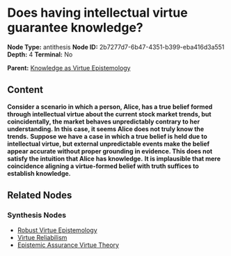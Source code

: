 # Does having intellectual virtue guarantee knowledge?

**Node Type:** antithesis
**Node ID:** 2b7277d7-6b47-4351-b399-eba416d3a551
**Depth:** 4
**Terminal:** No

**Parent:** [Knowledge as Virtue Epistemology](knowledge-as-virtue-epistemology-synthesis-03320e5f-abfd-40c2-919b-400066a7343d.md)

## Content

**Consider a scenario in which a person, Alice, has a true belief formed through intellectual virtue about the current stock market trends, but coincidentally, the market behaves unpredictably contrary to her understanding. In this case, it seems Alice does not truly know the trends.**
**Suppose we have a case in which a true belief is held due to intellectual virtue, but external unpredictable events make the belief appear accurate without proper grounding in evidence. This does not satisfy the intuition that Alice has knowledge.**
**It is implausible that mere coincidence aligning a virtue-formed belief with truth suffices to establish knowledge.**

## Related Nodes

### Synthesis Nodes

- [Robust Virtue Epistemology](robust-virtue-epistemology-synthesis-a88c0182-07af-43fa-adb4-651bef965b59.md)
- [Virtue Reliabilism](virtue-reliabilism-synthesis-4266871e-1732-4bbe-9677-d9a1b5f8a1f8.md)
- [Epistemic Assurance Virtue Theory](epistemic-assurance-virtue-theory-synthesis-f8f7395c-c45c-4a2a-9afe-c83841a6a4f9.md)
